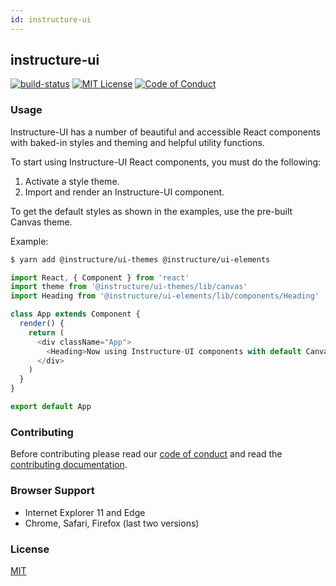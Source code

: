 ```yaml
---
id: instructure-ui
---
```


## instructure-ui

[![build-status][build-status]][build-status-url]
[![MIT License][license-badge]][LICENSE]
[![Code of Conduct][coc-badge]][coc]

### Usage

Instructure-UI has a number of beautiful and accessible React components with baked-in styles and theming and helpful utility functions.

To start using Instructure-UI React components, you must do the following:

1. Activate a style theme.
2. Import and render an Instructure-UI component.

To get the default styles as shown in the examples, use the pre-built Canvas theme.

Example:
```bash
$ yarn add @instructure/ui-themes @instructure/ui-elements
```

```javascript
import React, { Component } from 'react'
import theme from '@instructure/ui-themes/lib/canvas'
import Heading from '@instructure/ui-elements/lib/components/Heading'

class App extends Component {
  render() {
    return (
      <div className="App">
        <Heading>Now using Instructure-UI components with default Canvas theme!</Heading>
      </div>
    )
  }
}

export default App
```

### Contributing

Before contributing please read our [code of conduct](#CODE_OF_CONDUCT) and read the [contributing  documentation](#contributing).

### Browser Support

- Internet Explorer 11 and Edge
- Chrome, Safari, Firefox (last two versions)

### License

[MIT](LICENSE)

[build-status]: https://travis-ci.org/instructure/instructure-ui.svg?branch=master
[build-status-url]: https://travis-ci.org/instructure/instructure-ui "Travis CI"

[license-badge]: https://img.shields.io/npm/l/instructure-ui.svg?style=flat-square
[license]: https://github.com/instructure/instructure-ui/blob/master/LICENSE

[coc-badge]: https://img.shields.io/badge/code%20of-conduct-ff69b4.svg?style=flat-square
[coc]: https://github.com/instructure/instructure-ui/blob/master/CODE_OF_CONDUCT.md
